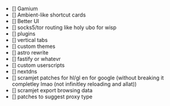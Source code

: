 - [] Gamium
- [] Ambient-like shortcut cards
- [] Better UI
- [] socks5/tor routing like holy ubo for wisp
- [] plugins
- [] vertical tabs
- [] custom themes
- [] astro rewrite
- [] fastify or whatevr
- [] custom userscripts
- [] nextdns
- [] scramjet patches for hl/gl en for google (without breaking it completley lmao (not infinitley reloading and allat))
- [] scramjet export browsing data
- [] patches to suggest proxy type